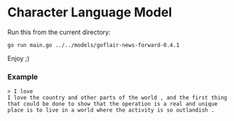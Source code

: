 # Character Language Model

Run this from the current directory:

```console
go run main.go ../../models/goflair-news-forward-0.4.1
```

Enjoy ;)

### Example

```console
> I love
I love the country and other parts of the world , and the first thing that could be done to show that the operation is a real and unique place is to live in a world where the activity is so outlandish .
```
